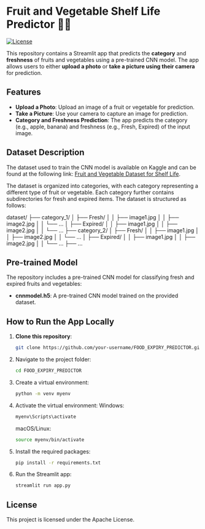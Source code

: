 # Fruit and Vegetable Shelf Life Predictor 🍎🥕

[![License](https://img.shields.io/badge/License-Apache_2.0-blue.svg)](https://opensource.org/licenses/Apache-2.0)

This repository contains a Streamlit app that predicts the **category** and **freshness** of fruits and vegetables using a pre-trained CNN model. The app allows users to either **upload a photo** or **take a picture using their camera** for prediction.

## Features
- **Upload a Photo**: Upload an image of a fruit or vegetable for prediction.
- **Take a Picture**: Use your camera to capture an image for prediction.
- **Category and Freshness Prediction**: The app predicts the category (e.g., apple, banana) and freshness (e.g., Fresh, Expired) of the input image.

## Dataset Description
The dataset used to train the CNN model is available on Kaggle and can be found at the following link: [Fruit and Vegetable Dataset for Shelf Life](https://www.kaggle.com/datasets/your-dataset-link).

The dataset is organized into categories, with each category representing a different type of fruit or vegetable. Each category further contains subdirectories for fresh and expired items. The dataset is structured as follows:

dataset/
    ├── category_1/
    │   ├── Fresh/
    │   │   ├── image1.jpg
    │   │   ├── image2.jpg
    │   │   └── ...
    │   ├── Expired/
    │   │   ├── image1.jpg
    │   │   ├── image2.jpg
    │   │   └── ...
    ├── category_2/
    │   ├── Fresh/
    │   │   ├── image1.jpg
    │   │   ├── image2.jpg
    │   │   └── ...
    │   ├── Expired/
    │   │   ├── image1.jpg
    │   │   ├── image2.jpg
    │   │   └── ...
    ├── ...

## Pre-trained Model
The repository includes a pre-trained CNN model for classifying fresh and expired fruits and vegetables:
- **cnnmodel.h5**: A pre-trained CNN model trained on the provided dataset.

## How to Run the App Locally

1. **Clone this repository**:
   ```bash
   git clone https://github.com/your-username/FOOD_EXPIRY_PREDICTOR.git
   ```
2. Navigate to the project folder:
    ```bash
    cd FOOD_EXPIRY_PREDICTOR
    ```
3. Create a virtual environment:
    ```bash
    python -m venv myenv
    ```
4. Activate the virtual environment:
    Windows:
    ```bash
    myenv\Scripts\activate
    ```
    macOS/Linux:
    ```bash
    source myenv/bin/activate
    ```
5. Install the required packages:
    ```bash
    pip install -r requirements.txt
    ```

6. Run the Streamlit app:
    ```bash
    streamlit run app.py
    ```

## License

This project is licensed under the Apache License.
